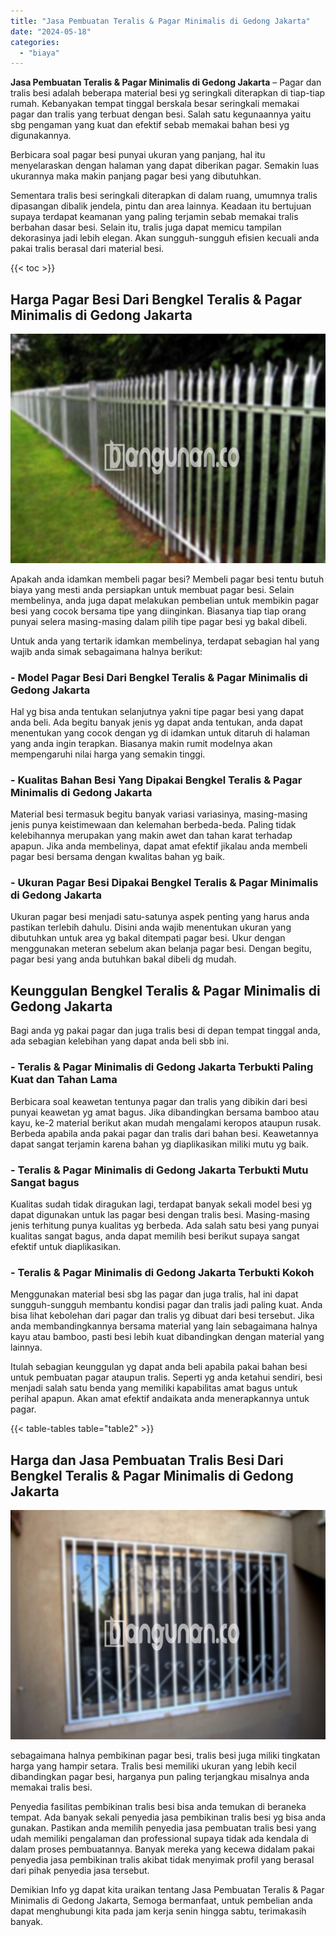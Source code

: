 ```yaml
---
title: "Jasa Pembuatan Teralis & Pagar Minimalis di Gedong Jakarta"
date: "2024-05-18"
categories: 
  - "biaya"
---
```


**Jasa Pembuatan Teralis & Pagar Minimalis di Gedong Jakarta** – Pagar dan tralis besi adalah beberapa material besi yg seringkali diterapkan di tiap-tiap rumah. Kebanyakan tempat tinggal berskala besar seringkali memakai pagar dan tralis yang terbuat dengan besi. Salah satu kegunaannya yaitu sbg pengaman yang kuat dan efektif sebab memakai bahan besi yg digunakannya.

Berbicara soal pagar besi punyai ukuran yang panjang, hal itu menyelaraskan dengan halaman yang dapat diberikan pagar. Semakin luas ukurannya maka makin panjang pagar besi yang dibutuhkan.

Sementara tralis besi seringkali diterapkan di dalam ruang, umumnya tralis dipasangan dibalik jendela, pintu dan area lainnya. Keadaan itu bertujuan supaya terdapat keamanan yang paling terjamin sebab memakai tralis berbahan dasar besi. Selain itu, tralis juga dapat memicu tampilan dekorasinya jadi lebih elegan. Akan sungguh-sungguh efisien kecuali anda pakai tralis berasal dari material besi.

{{< toc >}}

## Harga Pagar Besi Dari Bengkel Teralis & Pagar Minimalis di Gedong Jakarta

![Jasa Pembuatan Teralis & Pagar Minimalis di Gedong Jakarta](/images/pagar-minimalis-murah-34.png)

Apakah anda idamkan membeli pagar besi? Membeli pagar besi tentu butuh biaya yang mesti anda persiapkan untuk membuat pagar besi. Selain membelinya, anda juga dapat melakukan pembelian untuk membikin pagar besi yang cocok bersama tipe yang diinginkan. Biasanya tiap tiap orang punyai selera masing-masing dalam pilih tipe pagar besi yg bakal dibeli.

Untuk anda yang tertarik idamkan membelinya, terdapat sebagian hal yang wajib anda simak sebagaimana halnya berikut:
### \- Model Pagar Besi Dari Bengkel Teralis & Pagar Minimalis di Gedong Jakarta

Hal yg bisa anda tentukan selanjutnya yakni tipe pagar besi yang dapat anda beli. Ada begitu banyak jenis yg dapat anda tentukan, anda dapat menentukan yang cocok dengan yg di idamkan untuk ditaruh di halaman yang anda ingin terapkan. Biasanya makin rumit modelnya akan mempengaruhi nilai harga yang semakin tinggi.

### \- Kualitas Bahan Besi Yang Dipakai Bengkel Teralis & Pagar Minimalis di Gedong Jakarta

Material besi termasuk begitu banyak variasi variasinya, masing-masing jenis punya keistimewaan dan kelemahan berbeda-beda. Paling tidak kelebihannya merupakan yang makin awet dan tahan karat terhadap apapun. Jika anda membelinya, dapat amat efektif jikalau anda membeli pagar besi bersama dengan kwalitas bahan yg baik.

### \- Ukuran Pagar Besi Dipakai Bengkel Teralis & Pagar Minimalis di Gedong Jakarta

Ukuran pagar besi menjadi satu-satunya aspek penting yang harus anda pastikan terlebih dahulu. Disini anda wajib menentukan ukuran yang dibutuhkan untuk area yg bakal ditempati pagar besi. Ukur dengan menggunakan meteran sebelum akan belanja pagar besi. Dengan begitu, pagar besi yang anda butuhkan bakal dibeli dg mudah.

## Keunggulan Bengkel Teralis & Pagar Minimalis di Gedong Jakarta

Bagi anda yg pakai pagar dan juga tralis besi di depan tempat tinggal anda, ada sebagian kelebihan yang dapat anda beli sbb ini.

### \- Teralis & Pagar Minimalis di Gedong Jakarta Terbukti Paling Kuat dan Tahan Lama

Berbicara soal keawetan tentunya pagar dan tralis yang dibikin dari besi punyai keawetan yg amat bagus. Jika dibandingkan bersama bamboo atau kayu, ke-2 material berikut akan mudah mengalami keropos ataupun rusak. Berbeda apabila anda pakai pagar dan tralis dari bahan besi. Keawetannya dapat sangat terjamin karena bahan yg diaplikasikan miliki mutu yg baik.

### \- Teralis & Pagar Minimalis di Gedong Jakarta Terbukti Mutu Sangat bagus

Kualitas sudah tidak diragukan lagi, terdapat banyak sekali model besi yg dapat digunakan untuk las pagar besi dengan tralis besi. Masing-masing jenis terhitung punya kualitas yg berbeda. Ada salah satu besi yang punyai kualitas sangat bagus, anda dapat memilih besi berikut supaya sangat efektif untuk diaplikasikan.

### \- Teralis & Pagar Minimalis di Gedong Jakarta Terbukti Kokoh

Menggunakan material besi sbg las pagar dan juga tralis, hal ini dapat sungguh-sungguh membantu kondisi pagar dan tralis jadi paling kuat. Anda bisa lihat kebolehan dari pagar dan tralis yg dibuat dari besi tersebut. Jika anda membandingkannya bersama material yang lain sebagaimana halnya kayu atau bamboo, pasti besi lebih kuat dibandingkan dengan material yang lainnya.

Itulah sebagian keunggulan yg dapat anda beli apabila pakai bahan besi untuk pembuatan pagar ataupun tralis. Seperti yg anda ketahui sendiri, besi menjadi salah satu benda yang memiliki kapabilitas amat bagus untuk perihal apapun. Akan amat efektif andaikata anda menerapkannya untuk pagar.

{{< table-tables table="table2" >}}

## Harga dan Jasa Pembuatan Tralis Besi Dari Bengkel Teralis & Pagar Minimalis di Gedong Jakarta

![Jasa Pembuatan Teralis & Pagar Minimalis di Gedong Jakarta](/images/teralis-minimalis-murah-27.png)

sebagaimana halnya pembikinan pagar besi, tralis besi juga miliki tingkatan harga yang hampir setara. Tralis besi memiliki ukuran yang lebih kecil dibandingkan pagar besi, harganya pun paling terjangkau misalnya anda memakai tralis besi.

Penyedia fasilitas pembikinan tralis besi bisa anda temukan di beraneka tempat. Ada banyak sekali penyedia jasa pembikinan tralis besi yg bisa anda gunakan. Pastikan anda memilih penyedia jasa pembuatan tralis besi yang udah memiliki pengalaman dan professional supaya tidak ada kendala di dalam proses pembuatannya. Banyak mereka yang kecewa didalam pakai penyedia jasa pembikinan tralis akibat tidak menyimak profil yang berasal dari pihak penyedia jasa tersebut.

Demikian Info yg dapat kita uraikan tentang Jasa Pembuatan Teralis & Pagar Minimalis di Gedong Jakarta, Semoga bermanfaat, untuk pembelian anda dapat menghubungi kita pada jam kerja senin hingga sabtu, terimakasih banyak.
